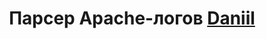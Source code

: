 <h1 align="center">Парсер Apache-логов <a href="https://daniilshat.ru/" target="_blank">Daniil</a> 

